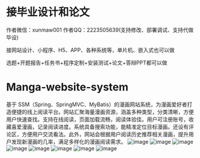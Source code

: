 # 接毕业设计和论文
作者微信：xunmaw001  作者QQ：2223505639(支持修改、部署调试、支持代做毕设)

接网站设计、小程序、H5、APP、各种系统等，单片机、嵌入式也可以做

选题+开题报告+任务书+程序定制+安装测试+论文+答辩PPT都可以做
# Manga-website-system
基于 SSM（Spring、SpringMVC、MyBatis）的漫画网站系统，为漫画爱好者打造便捷的线上阅读平台。网站汇聚海量漫画资源，涵盖多种类型，分类清晰，方便用户快速查找。支持在线阅读，页面加载流畅，阅读体验佳。用户可注册账号，收藏喜爱漫画，记录阅读进度。系统具备搜索功能，能精准定位目标漫画。还设有评论区，方便用户交流看法。此外，网站会根据用户阅读历史推荐相关漫画，提升用户发现新漫画的几率，满足多样化的漫画阅读需求。 
![image](https://github.com/user-attachments/assets/00f452ae-fce7-43ae-a582-e0abcbc25c47)
![image](https://github.com/user-attachments/assets/7e2e0264-a8f6-4255-8a17-fea9dfcf57e2)
![image](https://github.com/user-attachments/assets/d92c8375-9410-409b-aef2-fbb4e49937a4)
![image](https://github.com/user-attachments/assets/2f8f3fe6-24f7-440b-a7b8-97704810d467)
![image](https://github.com/user-attachments/assets/25cfbd90-3175-4d99-aeb4-4a892fd8ed76)
![image](https://github.com/user-attachments/assets/d8cba1ab-c49c-482b-abc6-4c1d830d00db)
![image](https://github.com/user-attachments/assets/74718790-d09f-495c-98a1-4a0c7a06a14d)
![image](https://github.com/user-attachments/assets/79a0cc6d-00f5-4317-9a18-14a040923a4c)
